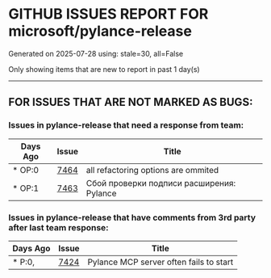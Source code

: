 
# GITHUB ISSUES REPORT FOR microsoft/pylance-release


Generated on 2025-07-28 using: stale=30, all=False


Only showing items that are new to report in past 1 day(s)


---

## FOR ISSUES THAT ARE NOT MARKED AS BUGS:


### Issues in pylance-release that need a response from team:

| Days Ago | Issue | Title |
| --- | --- | --- |
 | \* OP:0  |[7464](https://github.com/microsoft/pylance-release/issues/7464 "all refactoring options are ommited")  |all refactoring options are ommited |
 | \* OP:1  |[7463](https://github.com/microsoft/pylance-release/issues/7463 "Сбой проверки подписи расширения: Pylance")  |Сбой проверки подписи расширения: Pylance |

### Issues in pylance-release that have comments from 3rd party after last team response:

| Days Ago | Issue | Title |
| --- | --- | --- |
 | \* P:0,  |[7424](https://github.com/microsoft/pylance-release/issues/7424 "Pylance MCP server often fails to start")  |Pylance MCP server often fails to start |




















